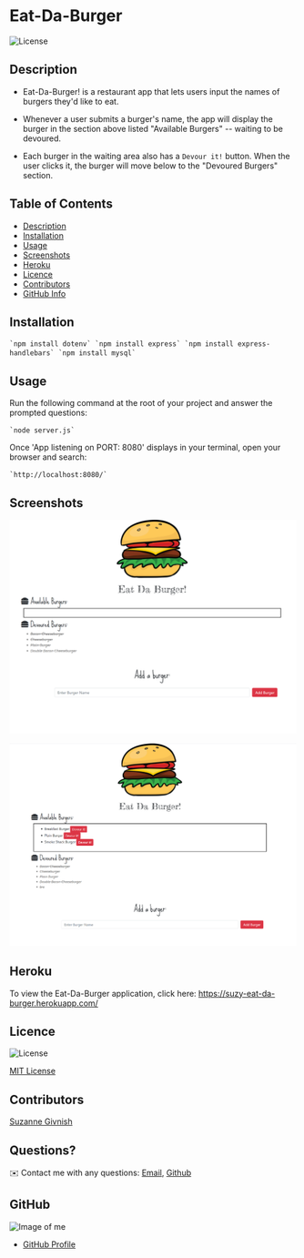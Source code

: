 # Eat-Da-Burger

![License](https://img.shields.io/badge/License-mit-blue.svg "License Badge")

## Description

* Eat-Da-Burger! is a restaurant app that lets users input the names of burgers they'd like to eat.

* Whenever a user submits a burger's name, the app will display the burger in the section above listed "Available Burgers" -- waiting to be devoured.

* Each burger in the waiting area also has a `Devour it!` button. When the user clicks it, the burger will move below to the "Devoured Burgers" section.

## Table of Contents
- [Description](#Description)
- [Installation](#Installation)
- [Usage](#Usage)
- [Screenshots](#Screenshots)
- [Heroku](#Heroku)
- [Licence](#Licence)
- [Contributors](#Contributors)
- [GitHub Info](#GitHub) 

## Installation
    `npm install dotenv` `npm install express` `npm install express-handlebars` `npm install mysql`  

## Usage
Run the following command at the root of your project and answer the prompted questions:

    `node server.js`
    
Once 'App listening on PORT: 8080' displays in your terminal, open your browser and search:

    `http://localhost:8080/`

## Screenshots

![Eat-Da-Burger](https://github.com/suzygiv/Eat-Da-Burger/blob/main/public/assets/images/Eat-Da-Burger.PNG)



![Available-Burgers](https://github.com/suzygiv/Eat-Da-Burger/blob/main/public/assets/images/Available-Burgers.PNG)



## Heroku 
To view the Eat-Da-Burger application, click here:
https://suzy-eat-da-burger.herokuapp.com/

## Licence
![License](https://img.shields.io/badge/License-mit-blue.svg "License Badge")

[MIT License](http://opensource.org/licenses/mit-license.php)

## Contributors
[Suzanne Givnish](https://github.com/suzygiv)

## Questions?
✉️ Contact me with any questions: [Email](suzannegivnish@gmail.com), [Github](https://github.com/suzygiv)

## GitHub
![Image of me](https://avatars0.githubusercontent.com/u/69487481?v=4)
- [GitHub Profile](https://github.com/suzygiv)

